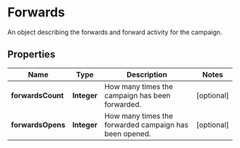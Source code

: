 

# Forwards

An object describing the forwards and forward activity for the campaign.

## Properties

| Name | Type | Description | Notes |
|------------ | ------------- | ------------- | -------------|
|**forwardsCount** | **Integer** | How many times the campaign has been forwarded. |  [optional] |
|**forwardsOpens** | **Integer** | How many times the forwarded campaign has been opened. |  [optional] |



